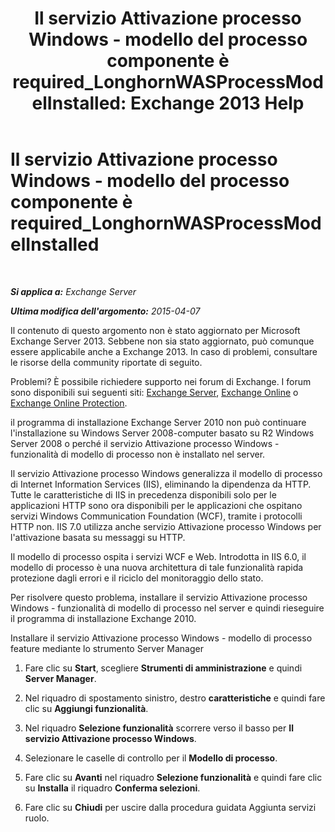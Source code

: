 ﻿---
title: 'Il servizio Attivazione processo Windows - modello del processo componente è required_LonghornWASProcessModelInstalled: Exchange 2013 Help'
TOCTitle: Il servizio Attivazione processo Windows - modello del processo componente è required_LonghornWASProcessModelInstalled
ms:assetid: 8cc13dbb-4921-4c07-8602-d26613d7730a
ms:mtpsurl: https://technet.microsoft.com/it-it/library/ms.exch.setupreadiness.longhornwasprocessmodelinstalled(v=EXCHG.150)
ms:contentKeyID: 50481146
ms.date: 05/22/2018
mtps_version: v=EXCHG.150
ms.translationtype: MT
---

# Il servizio Attivazione processo Windows - modello del processo componente è required\_LonghornWASProcessModelInstalled

 

_**Si applica a:** Exchange Server_

_**Ultima modifica dell'argomento:** 2015-04-07_

Il contenuto di questo argomento non è stato aggiornato per Microsoft Exchange Server 2013. Sebbene non sia stato aggiornato, può comunque essere applicabile anche a Exchange 2013. In caso di problemi, consultare le risorse della community riportate di seguito.

Problemi? È possibile richiedere supporto nei forum di Exchange. I forum sono disponibili sui seguenti siti: [Exchange Server](https://go.microsoft.com/fwlink/p/?linkid=60612), [Exchange Online](https://go.microsoft.com/fwlink/p/?linkid=267542) o [Exchange Online Protection](https://go.microsoft.com/fwlink/p/?linkid=285351).

il programma di installazione Exchange Server 2010 non può continuare l'installazione su Windows Server 2008-computer basato su R2 Windows Server 2008 o perché il servizio Attivazione processo Windows - funzionalità di modello di processo non è installato nel server.

Il servizio Attivazione processo Windows generalizza il modello di processo di Internet Information Services (IIS), eliminando la dipendenza da HTTP. Tutte le caratteristiche di IIS in precedenza disponibili solo per le applicazioni HTTP sono ora disponibili per le applicazioni che ospitano servizi Windows Communication Foundation (WCF), tramite i protocolli HTTP non. IIS 7.0 utilizza anche servizio Attivazione processo Windows per l'attivazione basata su messaggi su HTTP.

Il modello di processo ospita i servizi WCF e Web. Introdotta in IIS 6.0, il modello di processo è una nuova architettura di tale funzionalità rapida protezione dagli errori e il riciclo del monitoraggio dello stato.

Per risolvere questo problema, installare il servizio Attivazione processo Windows - funzionalità di modello di processo nel server e quindi rieseguire il programma di installazione Exchange 2010.

Installare il servizio Attivazione processo Windows - modello di processo feature mediante lo strumento Server Manager

1.  Fare clic su **Start**, scegliere **Strumenti di amministrazione** e quindi **Server Manager**.

2.  Nel riquadro di spostamento sinistro, destro **caratteristiche** e quindi fare clic su **Aggiungi funzionalità**.

3.  Nel riquadro **Selezione funzionalità** scorrere verso il basso per **Il servizio Attivazione processo Windows**.

4.  Selezionare le caselle di controllo per il **Modello di processo**.

5.  Fare clic su **Avanti** nel riquadro **Selezione funzionalità** e quindi fare clic su **Installa** il riquadro **Conferma selezioni**.

6.  Fare clic su **Chiudi** per uscire dalla procedura guidata Aggiunta servizi ruolo.

